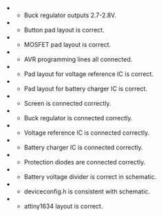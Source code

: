 * + Buck regulator outputs 2.7-2.8V.
* + Button pad layout is correct.
* + MOSFET pad layout is correct.
* + AVR programming lines all connected.
* + Pad layout for voltage reference IC is correct.
* + Pad layout for battery charger IC is correct.
* + Screen is connected correctly.
* + Buck regulator is connected correctly.
* + Voltage reference IC is connected correctly.
* + Battery charger IC is connected correctly.
* + Protection diodes are connected correctly.
* + Battery voltage divider is correct in schematic.
* + deviceconfig.h is consistent with schematic.
* + attiny1634 layout is correct.

